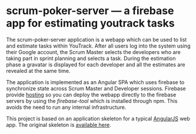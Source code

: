 # scrum-poker-server — a firebase app for estimating youtrack tasks

The scrum-poker-server application is a webapp which can be used to list and estimate tasks within YouTrack. After all users log into the system using their Google account, the Scrum Master selects the developers who are taking part in sprint planning and selects a task. During the estimation phase a gravatar is displayed for each developer and all the estimates are revealed at the same time.

The application is implemented as an Angular SPA which uses firebase to synchronize state across Scrum Master and Developer sessions. Firebase provide [hosting](https://www.firebase.com/docs/hosting/) so you can deploy the webapp directly to the firebase servers by using the *firebase-tool* which is installed through npm. This avoids the need to run any internal infrastructure.

This project is based on an application skeleton for a typical [AngularJS](http://angularjs.org/) web app. The original skeleton is [available here](https://github.com/angular/angular-seed).
